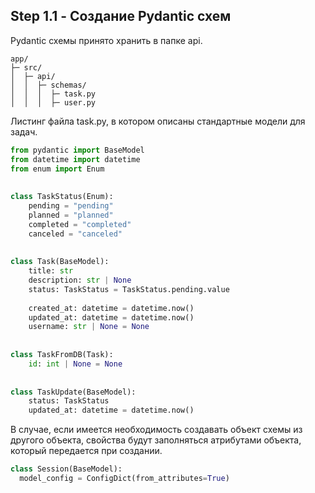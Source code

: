 ## Step 1.1 - Создание Pydantic схем
Pydantic схемы принято хранить в папке api.
```
app/
├─ src/
│  ├─ api/
│  │  ├─ schemas/
│  │  │  ├─ task.py
│  │  │  ├─ user.py
```

Листинг файла task.py, в котором описаны стандартные модели для задач.
``` python
from pydantic import BaseModel  
from datetime import datetime  
from enum import Enum  
  
  
class TaskStatus(Enum):  
    pending = "pending"  
    planned = "planned"  
    completed = "completed"  
    canceled = "canceled"  
  
  
class Task(BaseModel):  
    title: str  
    description: str | None  
    status: TaskStatus = TaskStatus.pending.value  
  
    created_at: datetime = datetime.now()  
    updated_at: datetime = datetime.now()  
    username: str | None = None  
  
  
class TaskFromDB(Task):  
    id: int | None = None  
  
  
class TaskUpdate(BaseModel):  
    status: TaskStatus  
    updated_at: datetime = datetime.now()
```

В случае, если имеется необходимость создавать объект схемы из другого объекта, свойства будут заполняться атрибутами объекта, который передается при создании.
``` python 
class Session(BaseModel):  
  model_config = ConfigDict(from_attributes=True)
```
